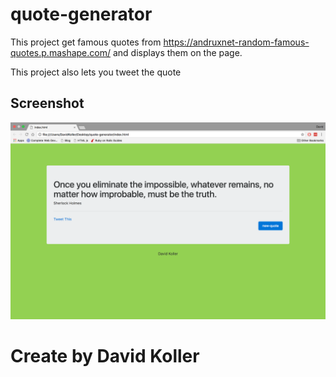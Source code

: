 quote-generator
=================================

This project get famous quotes from https://andruxnet-random-famous-quotes.p.mashape.com/ and displays them on the page.

This project also lets you tweet the quote

## Screenshot
[![IMAGE ALT TEXT HERE](https://github.com/kolldavi/Web-Development/blob/master/quote-generator/quoteGeneratorScreenShot.png?raw=true)](http://www.dkoller.com/Web-Development/quote-generator/index.html)



Create by David Koller
=======================
